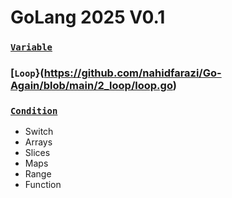 # GoLang 2025 V0.1

### [`Variable`](https://urlis.net/3j78b99w) 
### [`Loop`}(https://github.com/nahidfarazi/Go-Again/blob/main/2_loop/loop.go)
### [`Condition`](https://github.com/nahidfarazi/Go-Again/blob/main/3_condition/if_else.go)
- Switch
- Arrays
- Slices
- Maps
- Range
- Function
